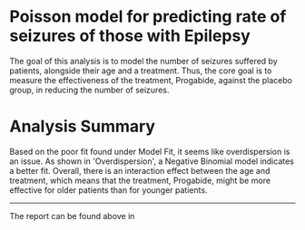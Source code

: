 # Poisson model for predicting rate of seizures of those with Epilepsy

The goal of this analysis is to model the number of seizures suffered by patients, alongside their age and a treatment. Thus, the core goal is to measure the effectiveness of the treatment, Progabide, against the placebo group, in reducing the number of seizures.

# Analysis Summary

Based on the poor fit found under Model Fit, it seems like overdispersion is an issue. As shown in 'Overdispersion', a Negative Binomial model indicates a better fit. 
Overall, there is an interaction effect between the age and treatment, which means that the treatment, Progabide, might be more effective for older patients than for younger patients. 

--------------------------------------------

The report can be found above in 
